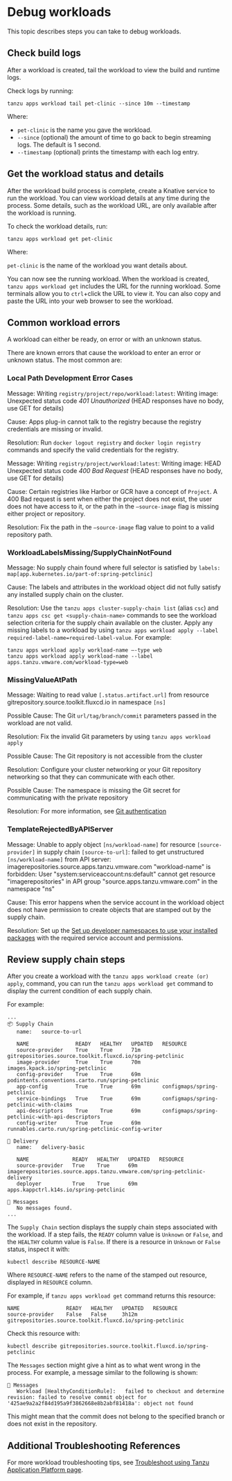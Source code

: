 # Debug workloads

This topic describes steps you can take to debug workloads.

## <a id="check-build-logs"></a> Check build logs

After a workload is created, tail the workload to view the build and runtime logs.

Check logs by running:

```console
tanzu apps workload tail pet-clinic --since 10m --timestamp
 ```

Where:

- `pet-clinic` is the name you gave the workload.
- `--since` (optional) the amount of time to go back to begin streaming logs. The default is 1 second.
- `--timestamp` (optional) prints the timestamp with each log entry.

## <a id="workload-status"></a> Get the workload status and details

After the workload build process is complete, create a Knative service to run the workload.
You can view workload details at any time during the process. Some details, such as the workload
URL, are only available after the workload is running.

To check the workload details, run:

```console
tanzu apps workload get pet-clinic
```

Where:

`pet-clinic` is the name of the workload you want details about.

You can now see the running workload. When the workload is created, `tanzu apps workload get`
includes the URL for the running workload. Some terminals allow you to `ctrl`+click the URL to
view it. You can also copy and paste the URL into your web browser to see the workload.

## <a id="common-workload-errors"></a> Common workload errors

A workload can either be ready, on error or with an unknown status.

There are known errors that cause the workload to enter an error or unknown status. The most common are:

### Local Path Development Error Cases

Message: Writing `registry/project/repo/workload:latest`: Writing image: Unexpected status code
*401 Unauthorized* (HEAD responses have no body, use GET for details)

Cause: Apps plug-in cannot talk to the registry because the registry credentials are missing or invalid.

Resolution: Run  `docker logout registry` and `docker login registry` commands and specify the valid
credentials for the registry.

Message: Writing `registry/project/workload:latest`: Writing image: HEAD Unexpected status code
*400 Bad Request* (HEAD responses have no body, use GET for details)

Cause: Certain registries like Harbor or GCR have a concept of `Project`. A 400 Bad request is sent
when either the project does not exist, the user does not have access to it, or the path in the
`—source-image` flag is missing either project or repository.

Resolution: Fix the path in the `—source-image` flag value to point to a valid repository path.

### WorkloadLabelsMissing/SupplyChainNotFound

Message: No supply chain found where full selector is satisfied by `labels: map[app.kubernetes.io/part-of:spring-petclinic]`

Cause: The labels and attributes in the workload object did not fully satisfy any installed supply
chain on the cluster.

Resolution: Use the `tanzu apps cluster-supply-chain list` (alias `csc`) and
`tanzu apps csc get <supply-chain-name>` commands to see the workload selection criteria for the
supply chain available on the cluster. Apply any missing labels to a workload by using
`tanzu apps workload apply --label required-label-name=required-label-value`. For example:

```console
tanzu apps workload apply workload-name —-type web
tanzu apps workload apply workload-name --label apps.tanzu.vmware.com/workload-type=web
```

### MissingValueAtPath

Message: Waiting to read value `[.status.artifact.url]` from resource
gitrepository.source.toolkit.fluxcd.io  in namespace `[ns]`

Possible Cause: The Git `url/tag/branch/commit` parameters passed in the workload are not valid.

Resolution: Fix the invalid Git parameters by using `tanzu apps workload apply`

Possible Cause: The Git repository is not accessible from the cluster

Resolution: Configure your cluster networking or your Git repository networking so that they can
communicate with each other.

Possible Cause: The namespace is missing the Git secret for communicating with the private repository

Resolution: For more information, see [Git authentication](../../scc/git-auth.hbs.md)

### TemplateRejectedByAPIServer

Message: Unable to apply object `[ns/workload-name]` for resource `[source-provider]` in supply
chain `[source-to-url]`: failed to get unstructured `[ns/workload-name]` from API server:
imagerepositories.source.apps.tanzu.vmware.com "workload-name" is forbidden:
User "system:serviceaccount:ns:default" cannot get resource "imagerepositories" in API group
"source.apps.tanzu.vmware.com" in the namespace "ns"

Cause: This error happens when the service account in the workload object does not have permission
to create objects that are stamped out by the supply chain.

Resolution: Set up the
[Set up developer namespaces to use your installed packages](../../scst-store/developer-namespace-setup.hbs.md)
with the required service account and permissions.

## <a id="steps-failure"></a> Review supply chain steps

After you create a workload with the `tanzu apps workload create (or) apply`, command, you can run
the `tanzu apps workload get` command to display the current condition of each supply chain.

For example:

```console
...
📦 Supply Chain
   name:   source-to-url

   NAME               READY   HEALTHY   UPDATED   RESOURCE
   source-provider    True    True      71m       gitrepositories.source.toolkit.fluxcd.io/spring-petclinic
   image-provider     True    True      70m       images.kpack.io/spring-petclinic
   config-provider    True    True      69m       podintents.conventions.carto.run/spring-petclinic
   app-config         True    True      69m       configmaps/spring-petclinic
   service-bindings   True    True      69m       configmaps/spring-petclinic-with-claims
   api-descriptors    True    True      69m       configmaps/spring-petclinic-with-api-descriptors
   config-writer      True    True      69m       runnables.carto.run/spring-petclinic-config-writer

🚚 Delivery
   name:   delivery-basic

   NAME              READY   HEALTHY   UPDATED   RESOURCE
   source-provider   True    True      69m       imagerepositories.source.apps.tanzu.vmware.com/spring-petclinic-delivery
   deployer          True    True      69m       apps.kappctrl.k14s.io/spring-petclinic

💬 Messages
   No messages found.
...
```

The `Supply Chain` section displays the supply chain steps associated with the workload.
If a step fails, the `READY` column value is `Unknown` or `False`, and
the `HEALTHY` column value is `False`. If there is a resource in `Unknown` or `False` status,
inspect it with:

```console
kubectl describe RESOURCE-NAME
```

Where `RESOURCE-NAME` refers to the name of the stamped out resource, displayed in `RESOURCE` column.

For example, if `tanzu apps workload get` command returns this resource:

```console
NAME               READY   HEALTHY   UPDATED   RESOURCE
source-provider    False   False     3h12m     gitrepositories.source.toolkit.fluxcd.io/spring-petclinic
```

Check this resource with:

```console
kubectl describe gitrepositories.source.toolkit.fluxcd.io/spring-petclinic
```

The `Messages` section might give a hint as to what went wrong in the process.
For example, a message similar to the following is shown:

```console
💬 Messages
   Workload [HealthyConditionRule]:   failed to checkout and determine revision: failed to resolve commit object for '425ae9a2a2f84d195a9f3862668e8b2abf81418a': object not found
```

This might mean that the commit does not belong to the specified branch or does not exist in the repository.

## <a id="additional-tsg"></a>Additional Troubleshooting References

For more workload troubleshooting tips, see [Troubleshoot using Tanzu Application Platform page](../../troubleshooting-tap/troubleshoot-using-tap.hbs.md).
